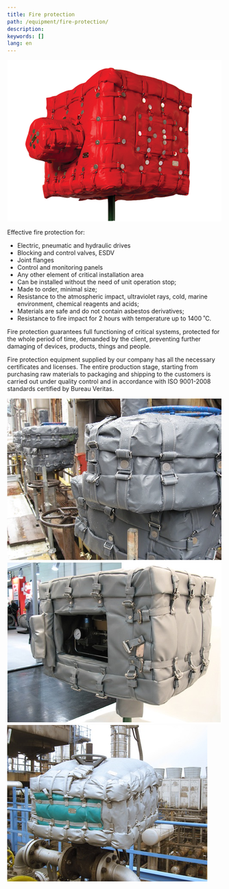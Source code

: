 ```yaml
---
title: Fire protection
path: /equipment/fire-protection/
description:
keywords: []
lang: en
---
```


![Fire protection](protect-03.png)

Effective fire protection for:
* Electric, pneumatic and hydraulic drives
* Blocking and control valves, ESDV
* Joint flanges
* Control and monitoring panels
* Any other element of critical installation area
* Can be installed without the need of unit operation stop;
* Made to order, minimal size;
* Resistance to the atmospheric impact, ultraviolet rays, cold, marine
  environment, chemical reagents and acids;
* Materials are safe and do not contain asbestos derivatives;
* Resistance to fire impact for 2 hours with temperature up to 1400 ˚С.

Fire protection guarantees full functioning of critical systems,
protected for the whole period of time, demanded by the client,
preventing further damaging of devices, products, things and people.

Fire protection equipment supplied by our company has all the necessary
certificates and licenses. The entire production stage, starting from
purchasing raw materials to packaging and shipping to the customers is
carried out under quality control and in accordance with ISO 9001-2008
standards certified by Bureau Veritas.

![Fire protection](protect-04.jpg)
![Fire protection](protect-01.jpg)
![Fire protection](protect-02.jpg)
